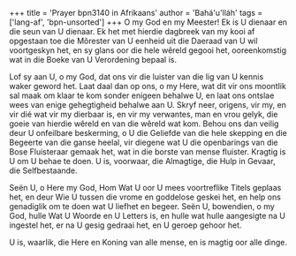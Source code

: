 +++
title = 'Prayer bpn3140 in Afrikaans'
author = 'Bahá'u'lláh'
tags = ['lang-af', 'bpn-unsorted']
+++
O my God en my Meester! Ek is U dienaar en die seun van U dienaar. Ek het met hierdie dagbreek van my kooi af opgestaan toe die Môrester van U eenheid uit die Daeraad van U wil voortgeskyn het, en sy glans oor die hele wêreld gegooi het, ooreenkomstig wat in die Boeke van U Verordening bepaal is.

Lof sy aan U, o my God, dat ons vir die luister van die lig van U kennis waker geword het. Laat daal dan op ons, o my Here, wat dit vir ons moontlik sal maak om klaar te kom sonder enigeen behalwe U, en laat ons ontslae wees van enige gehegtigheid behalwe aan U. Skryf neer, origens, vir my, en vir dié wat vir my dierbaar is, en vir my verwantes, man en vrou gelyk, die goeie van hierdie wêreld en van die wêreld wat kom. Behou ons dan veilig deur U onfeilbare beskerming, o U die Geliefde van die hele skepping en die Begeerte van die ganse heelal, vir diegene wat U die openbarings van die Bose Fluisteraar gemaak het, wat in die borste van mense fluister. Kragtig is U om U behae te doen. U is, voorwaar, die Almagtige, die Hulp in Gevaar, die Selfbestaande.

Seën U, o Here my God, Hom Wat U oor U mees voortreflike Titels geplaas het, en deur Wie U tussen die vrome en goddelose geskei het, en help ons genadiglik om te doen wat U liefhet en begeer. Seën U, bowendien, o my God, hulle Wat U Woorde en U Letters is, en hulle wat hulle aangesigte na U ingestel het, er na U gesig gedraai het, en U geroep gehoor het.

U is, waarlik, die Here en Koning van alle mense, en is magtig oor alle dinge.
